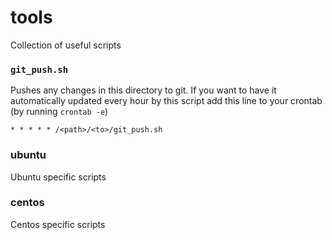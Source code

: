 # tools
Collection of useful scripts


### `git_push.sh`
Pushes any changes in this directory to git.
If you want to have it automatically updated every hour by this script add this line 
to your crontab (by running `crontab -e`)
```
* * * * * /<path>/<to>/git_push.sh
```

### ubuntu
Ubuntu specific scripts

### centos
Centos specific scripts

